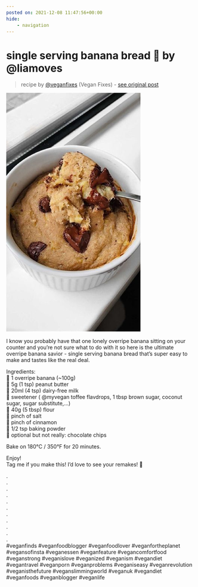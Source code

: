 ```yaml
---
posted on: 2021-12-08 11:47:56+00:00
hide:
    - navigation
---
```


# single serving banana bread 💛 by @liamoves 

> recipe by [@veganfixes](https://www.instagram.com/veganfixes/) 
(Vegan Fixes) - [see original post](https://instagram.com/p/CXOIE6NJOul)

![](../img/veganfixes_08-12-2021_1112.png)

I know you probably have that one lonely overripe banana sitting on your counter and you’re not sure what to do with it so here is the ultimate overripe banana savior - single serving banana bread that’s super easy to make and tastes like the real deal.   
  
Ingredients:  
💛 1 overripe banana (~100g)  
💛 5g (1 tsp) peanut butter  
💛 20ml (4 tsp) dairy-free milk  
💛 sweetener ( @myvegan toffee flavdrops, 1 tbsp brown sugar, coconut sugar, sugar substitute,…)  
💛 40g (5 tbsp) flour   
💛 pinch of salt  
💛 pinch of cinnamon  
💛 1/2 tsp baking powder  
💛 optional but not really: chocolate chips   
  
Bake on 180°C / 350°F for 20 minutes.   
  
Enjoy!  
Tag me if you make this! I’d love to see your remakes! 🥰  
  
.  
.  
.  
.  
.  
.  
.  
.  
.  
.  
.  
\#veganfinds \#veganfoodblogger \#veganfoodlover \#veganfortheplanet \#vegansofinsta \#veganessen \#veganfeature \#vegancomfortfood \#veganstrong \#veganislove \#veganized \#veganism \#vegandiet \#vegantravel \#veganporn \#veganproblems \#veganiseasy \#veganrevolution \#veganisthefuture \#veganslimmingworld \#veganuk \#vegandiet \#veganfoods \#veganblogger \#veganlife   